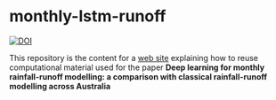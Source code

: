 # monthly-lstm-runoff

[![DOI](https://zenodo.org/badge/630693716.svg)](https://zenodo.org/badge/latestdoi/630693716)

This repository is the content for a [web site](https://csiro-hydroinformatics.github.io/monthly-lstm-runoff/) explaining how to reuse computational material used for the paper **Deep learning for monthly rainfall-runoff modelling: a comparison with classical rainfall-runoff modelling across Australia**
